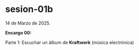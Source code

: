 # sesion-01b

14 de Marzo de 2025.

**Encargo 00:**

Parte 1: Escuchar un álbum de **Kraftwerk** (música electrónica) 

